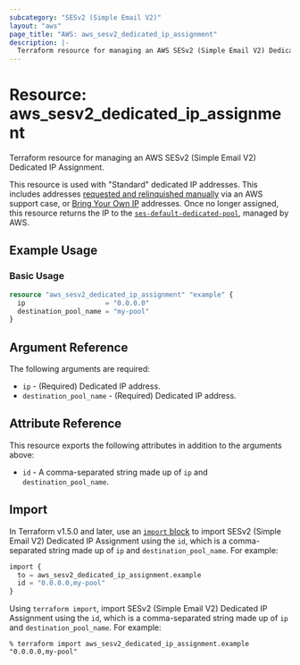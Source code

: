 ```yaml
---
subcategory: "SESv2 (Simple Email V2)"
layout: "aws"
page_title: "AWS: aws_sesv2_dedicated_ip_assignment"
description: |-
  Terraform resource for managing an AWS SESv2 (Simple Email V2) Dedicated IP Assignment.
---
```


# Resource: aws_sesv2_dedicated_ip_assignment

Terraform resource for managing an AWS SESv2 (Simple Email V2) Dedicated IP Assignment.

This resource is used with "Standard" dedicated IP addresses. This includes addresses [requested and relinquished manually](https://docs.aws.amazon.com/ses/latest/dg/dedicated-ip-case.html) via an AWS support case, or [Bring Your Own IP](https://docs.aws.amazon.com/ses/latest/dg/dedicated-ip-byo.html) addresses. Once no longer assigned, this resource returns the IP to the [`ses-default-dedicated-pool`](https://docs.aws.amazon.com/ses/latest/dg/managing-ip-pools.html), managed by AWS.

## Example Usage

### Basic Usage

```terraform
resource "aws_sesv2_dedicated_ip_assignment" "example" {
  ip                    = "0.0.0.0"
  destination_pool_name = "my-pool"
}
```

## Argument Reference

The following arguments are required:

* `ip` - (Required) Dedicated IP address.
* `destination_pool_name` - (Required) Dedicated IP address.

## Attribute Reference

This resource exports the following attributes in addition to the arguments above:

* `id` - A comma-separated string made up of `ip` and `destination_pool_name`.

## Import

In Terraform v1.5.0 and later, use an [`import` block](https://developer.hashicorp.com/terraform/language/import) to import SESv2 (Simple Email V2) Dedicated IP Assignment using the `id`, which is a comma-separated string made up of `ip` and `destination_pool_name`. For example:

```terraform
import {
  to = aws_sesv2_dedicated_ip_assignment.example
  id = "0.0.0.0,my-pool"
}
```

Using `terraform import`, import SESv2 (Simple Email V2) Dedicated IP Assignment using the `id`, which is a comma-separated string made up of `ip` and `destination_pool_name`. For example:

```console
% terraform import aws_sesv2_dedicated_ip_assignment.example "0.0.0.0,my-pool"
```
